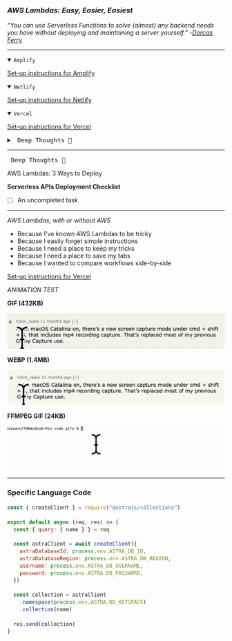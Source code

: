 ### *AWS Lambdas: Easy, Easier, Easiest* ###


*“You can use Serverless Functions to solve (almost) any backend needs you have without deploying and maintaining a server yourself.”*
-[_Dorcas Ferry_](https://morioh.com/p/dc014b3356d2)

- - -

<details open>
  <summary><code>Amplify</code></summary>
  <p>

  [Set-up instructions for Amplify](amplify)
  </p>
  </details>

<details open>
  <summary><code>Netlify</code></summary>
  <p>

  [Set-up instructions for Netlify](netlify)
  </p>
</details>

<details open>
  <summary><code>Vercel</code></summary>
  <p>

  [Set-up instructions for Vercel](vercel)
  </p>
</details>

<details>
<summary><kbd>&nbsp;Deep Thoughts 💭</kbd></summary>

  <p>

  [Set-up instructions for Vercel](vercel)
  </p>
</details>

- - -


<kbd>&nbsp;Deep Thoughts :thought_balloon:</kbd>

AWS Lambdas: 3 Ways to Deploy

**Serverless APIs Deployment Checklist**

- [ ] An uncompleted task

---

*AWS Lambdas, with or without AWS*

* Because I've known AWS Lambdas to be tricky
* Because I easily forget simple instructions
* Because I need a place to keep my tricks
* Because I need a place to save my tabs
* Because I wanted to compare workflows side-by-side



[Set-up instructions for Vercel](vercel/README.md)



*ANIMATION TEST*

**GIF (432KB)**

![gif of selectiont](assets/selection.gif)

**WEBP (1.4MB)**

![webp of selection](assets/selected.webp)


**FFMPEG GIF (24KB)**

![gif of selectiont](assets/ls.gif)

---

### Specific Language Code ###


```javascript
const { createClient } = require("@astrajs/collections")

export default async (req, res) => {
  const { query: { name } } = req

  const astraClient = await createClient({
    astraDatabaseId: process.env.ASTRA_DB_ID,
    astraDatabaseRegion: process.env.ASTRA_DB_REGION,
    username: process.env.ASTRA_DB_USERNAME,
    password: process.env.ASTRA_DB_PASSWORD,
  })

  const collection = astraClient
    .namespace(process.env.ASTRA_DB_KEYSPACE)
    .collection(name)

  res.send(collection)
}
```